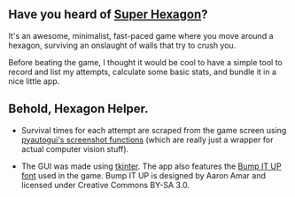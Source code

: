 ## Have you heard of [Super Hexagon](https://store.steampowered.com/app/221640/Super_Hexagon/)?
It's an awesome, minimalist, fast-paced game where you move around a hexagon, surviving an onslaught of walls that try to crush you.

Before beating the game, I thought it would be cool to have a simple tool to record and list my attempts, calculate some basic stats, and bundle it in a nice little app.

## Behold, Hexagon Helper.
- Survival times for each attempt are scraped from the game screen using [pyautogui's screenshot functions](https://pyautogui.readthedocs.io/en/latest/screenshot.html) (which are really just a wrapper for actual computer vision stuff).

- The GUI was made using [tkinter](https://tkdocs.com/tutorial/index.html). The app also features the [Bump IT UP font](https://fontstruct.com/fontstructions/show/155156/bump_it_up) used in the game. Bump IT UP is designed by Aaron Amar and licensed under Creative Commons BY-SA 3.0.